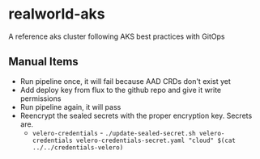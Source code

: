 # realworld-aks
A reference aks cluster following AKS best practices with GitOps

## Manual Items

- Run pipeline once, it will fail because AAD CRDs don't exist yet
- Add deploy key from flux to the github repo and give it write permissions
- Run pipeline again, it will pass
- Reencrypt the sealed secrets with the proper encryption key. Secrets are. 
   - `velero-credentials` - `./update-sealed-secret.sh velero-credentials velero-credentials-secret.yaml "cloud" $(cat ../../credentials-velero)`
